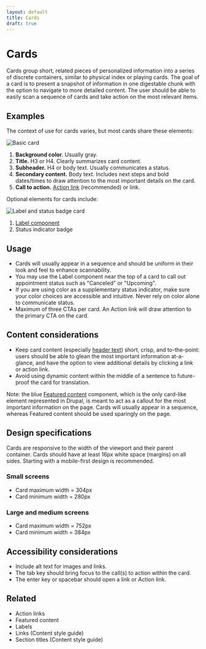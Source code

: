 ```yaml
---
layout: default
title: Cards
draft: true
---
```


# Cards

<p class="va-introtext">Cards group short, related pieces of personalized information into a series of discrete containers, similar to physical index or playing cards. The goal of a card is to present a snapshot of information in one digestable chunk with the option to navigate to more detailed content. The user should be able to easily scan a sequence of cards and take action on the most relevant items.</p>

## Examples

The context of use for cards varies, but most cards share these elements:

![Basic card](/images/Mini-card-annotations.png) 

1. **Background color.** Usually gray.
2. **Title.** H3 or H4. Clearly summarizes card content.
3. **Subheader.** H4 or body text. Usually communicates a status.
4. **Secondary content.** Body text. Includes next steps and bold dates/times to draw attention to the most important details on the card.
5. **Call to action.** [Action link](https://design.va.gov/experimental-design/action_links) (recommended) or link. 

Optional elements for cards include:

![Label and status badge card](/images/Card-label-badge.png) 

1. [Label component](https://design.va.gov/components/labels)
2. Status indicator badge

## Usage

- Cards will usually appear in a sequence and should be uniform in their look and feel to enhance scannability.
- You may use the Label component near the top of a card to call out appointment status such as "Canceled" or "Upcoming".
- If you are using color as a supplementary status indicator, make sure your color choices are accessible and intuitive. Never rely on color alone to communicate status.
- Maximum of three CTAs per card. An Action link will draw attention to the primary CTA on the card.

## Content considerations

- Keep card content (especially [header text](https://design.va.gov/content-style-guide/page-titles-and-section-titles#section-titles)) short, crisp, and to-the-point: users should be able to glean the most important information at-a-glance, and have the option to view additional details by clicking a link or action link.
- Avoid using dynamic content within the middle of a sentence to future-proof the card for translation.

Note: the blue [Featured content](https://design.va.gov/components/featured-content) component, which is the only card-like element represented in Drupal, is meant to act as a callout for the most important information on the page. Cards will usually appear in a sequence, whereas Featured content should be used sparingly on the page. 

## Design specifications

Cards are responsive to the width of the viewport and their parent container. Cards should have at least 16px white space (margins) on all sides. Starting with a mobile-first design is recommended. 

### Small screens
- Card maximum width = 304px
- Card minimum width = 280px

### Large and medium screens
- Card maximum width = 752px
- Card minimum width = 384px

## Accessibility considerations

- Include alt text for images and links.
- The tab key should bring focus to the call(s) to action within the card. 
- The enter key or spacebar should open a link or Action link.

## Related

- Action links
- Featured content
- Labels
- Links (Content style guide)
- Section titles (Content style guide)
